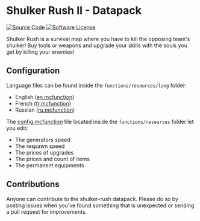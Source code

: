 # Shulker Rush II - Datapack
[![Source Code](https://img.shields.io/badge/source-minemakers/shulker--rush-blue.svg)](https://github.com/minemakers/shulker-rush)
[![Software License](https://img.shields.io/badge/license-GPL-brightgreen.svg)](https://github.com/minemakers/shulker-rush/blob/master/LICENSE)

Shulker Rush is a survival map where you have to kill the opposing team's shulker! Buy tools or weapons and upgrade your skills with the souls you get by killing your enemies!

## Configuration

Language files can be found inside the ```functions/resources/lang``` folder:
- English ([en.mcfunction](https://github.com/minemakers/shulker-rush/blob/master/data/game/functions/resources/lang/en.mcfunction))
- French ([fr.mcfunction](https://github.com/minemakers/shulker-rush/blob/master/data/game/functions/resources/lang/fr.mcfunction))
- Russian ([ru.mcfunction](https://github.com/minemakers/shulker-rush/blob/master/data/game/functions/resources/lang/ru.mcfunction))

The [config.mcfunction](https://github.com/minemakers/shulker-rush/blob/master/data/game/functions/resources/config.mcfunction) file located inside the ```functions/resources``` folder let you edit:

- The generators speed
- The respawn speed
- The prices of upgrades
- The prices and count of items
- The permanent equipments

## Contributions

Anyone can contribute to the shulker-rush datapack. Please do so by posting issues when you've found something that is unexpected or sending a pull request for improvements.

